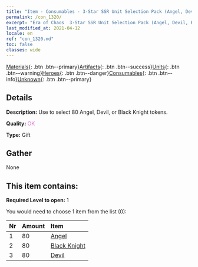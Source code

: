 ```yaml
---
title: "Item - Consumables - 3-Star SSR Unit Selection Pack (Angel, Devil, Black Knight)"
permalink: /con_1320/
excerpt: "Era of Chaos  3-Star SSR Unit Selection Pack (Angel, Devil, Black Knight)"
last_modified_at: 2021-04-12
locale: en
ref: "con_1320.md"
toc: false
classes: wide
---
```

 [Materials](/Items/){: .btn .btn--primary}[Artifacts](/Items/Artifacts/){: .btn .btn--success}[Units](/Items/Units/){: .btn .btn--warning}[Heroes](/Items/Heroes/){: .btn .btn--danger}[Consumables](/Items/Consumables/){: .btn .btn--info}[Unknown](/Items/Unknown/){: .btn .btn--primary}

## Details
 **Description:** Use to select 80 Angel, Devil, or Black Knight tokens.

 **Quality:** <span style="color: #DA70D6">OK</span>

 **Type:** Gift

## Gather

  None

## This item contains:

 **Required Level to open:** 1

 You would need to choose 1 item from the list (0):

  | Nr | Amount |     Item    |
  |:---|:-------|:------------|
  | 1 | 80 | [Angel](/Items/unt_196/) | 
  | 2 | 80 | [Black Knight](/Items/unt_213/) | 
  | 3 | 80 | [Devil](/Items/unt_232/) | 
